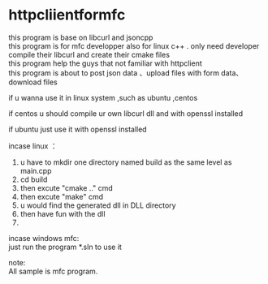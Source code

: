 # httpcliientformfc
this program is base on libcurl and jsoncpp <br>
this program is for mfc developper also for linux c++ . only need developer compile their libcurl and create their cmake files <br>
this program help the guys that  not familiar with httpclient   <br>
this program is about to post json data 、upload files with form data、download files <br>


if u wanna  use it in linux system ,such as ubuntu ,centos <br>

if centos  u should  compile ur own  libcurl  dll   and with  openssl installed<br>

if ubuntu  just use it   with   openssl  installed<br>



incase  linux ：<br>

   1.  u have to mkdir one directory  named  build  as the same level as main.cpp  
   2.  cd  build
   3.  then excute "cmake .." cmd
   4.  then   excute "make" cmd
   5.  u would find the  generated dll in DLL directory  
   6.  then have fun with the dll
   7.  
incase windows mfc:<br>
 just  run the program *.sln to use it  
 
 
 
 
 note:<br>
 All   sample   is  mfc   program.
  
